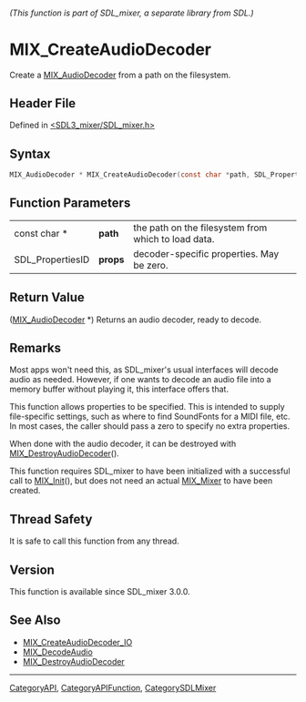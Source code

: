 ###### (This function is part of SDL_mixer, a separate library from SDL.)
# MIX_CreateAudioDecoder

Create a [MIX_AudioDecoder](MIX_AudioDecoder) from a path on the filesystem.

## Header File

Defined in [<SDL3_mixer/SDL_mixer.h>](https://github.com/libsdl-org/SDL_mixer/blob/main/include/SDL3_mixer/SDL_mixer.h)

## Syntax

```c
MIX_AudioDecoder * MIX_CreateAudioDecoder(const char *path, SDL_PropertiesID props);
```

## Function Parameters

|                  |           |                                                     |
| ---------------- | --------- | --------------------------------------------------- |
| const char *     | **path**  | the path on the filesystem from which to load data. |
| SDL_PropertiesID | **props** | decoder-specific properties. May be zero.           |

## Return Value

([MIX_AudioDecoder](MIX_AudioDecoder) *) Returns an audio decoder, ready to
decode.

## Remarks

Most apps won't need this, as SDL_mixer's usual interfaces will decode
audio as needed. However, if one wants to decode an audio file into a
memory buffer without playing it, this interface offers that.

This function allows properties to be specified. This is intended to supply
file-specific settings, such as where to find SoundFonts for a MIDI file,
etc. In most cases, the caller should pass a zero to specify no extra
properties.

When done with the audio decoder, it can be destroyed with
[MIX_DestroyAudioDecoder](MIX_DestroyAudioDecoder)().

This function requires SDL_mixer to have been initialized with a successful
call to [MIX_Init](MIX_Init)(), but does not need an actual
[MIX_Mixer](MIX_Mixer) to have been created.

## Thread Safety

It is safe to call this function from any thread.

## Version

This function is available since SDL_mixer 3.0.0.

## See Also

- [MIX_CreateAudioDecoder_IO](MIX_CreateAudioDecoder_IO)
- [MIX_DecodeAudio](MIX_DecodeAudio)
- [MIX_DestroyAudioDecoder](MIX_DestroyAudioDecoder)

----
[CategoryAPI](CategoryAPI), [CategoryAPIFunction](CategoryAPIFunction), [CategorySDLMixer](CategorySDLMixer)

